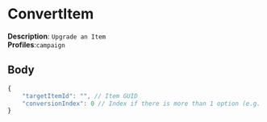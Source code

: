 # ConvertItem

**Description**: `Upgrade an Item`\
**Profiles**:`campaign`

## Body

```js
{
    "targetItemId": "", // Item GUID
    "conversionIndex": 0 // Index if there is more than 1 option (e.g. Obsidian vs Shadowshard)
}
```
